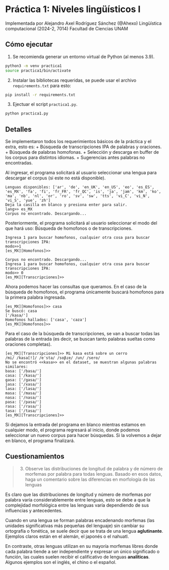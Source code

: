 # Práctica 1: Niveles lingüísticos I
Implementada por Alejandro Axel Rodríguez Sánchez (@Ahexo)
Lingüística computacional (2024-2, 7014)
Facultad de Ciencias UNAM

## Cómo ejecutar
1. Se recomienda generar un entorno virtual de Python (al menos 3.9).
```sh
python3 -m venv practica1
source practica1/bin/activate
```

2. Instalar las bibliotecas requeridas, se puede usar el archivo `requirements.txt` para esto:
```sh
pip install -r requirements.txt
```

3. Ejectuar el script `practica1.py`.
```sh
python practica1.py
```

## Detalles

Se implementaron todos los requerimientos básicos de la práctica y el extra, esto es:
    + Búsqueda de transcripciones IPA de palabras y oraciones.
    + Búsqueda de palabras homofonas.
    + Selección y descarga en buffer de los corpus para distintos idiomas.
    + Sugerencias antes palabras no encontradas.

Al ingresar, el programa solicitará al usuario seleccionar una lengua para descargar el corpus (si este no está disponible).
```
Lenguas disponibles: ['ar', 'de', 'en_UK', 'en_US', 'eo', 'es_ES', 'es_MX', 'fa', 'fi', 'fr_FR', 'fr_QC', 'is', 'ja', 'jam', 'km', 'ko', 'ma', 'nb', 'nl', 'or', 'ro', 'sv', 'sw', 'tts', 'vi_C', 'vi_N', 'vi_S', 'yue', 'zh']
Deja la casilla en blanco y presiona enter para salir.
lang>> es_MX
Corpus no encontrado. Descargando...
```

Posteriormente, el programa solicitará al usuario seleccionar el modo del que hará uso: Búsqueda de homofonos o de transcripciones.
```
Ingresa 1 para buscar homofonos, cualquier otra cosa para buscar transcripciones IPA:
modo>>1
[es_MX][Homofonos]>> 
```
```
Corpus no encontrado. Descargando...
Ingresa 1 para buscar homofonos, cualquier otra cosa para buscar transcripciones IPA:
modo>> 0
[es_MX][Transcripciones]>>
```

Ahora podemos hacer las consultas que queramos.
En el caso de la búsqueda de homofonos, el programa únicamente buscará homofonos para la primera palabra ingresada.
```
[es_MX][Homofonos]>> casa
Se buscó: casa
['/kasa/']
Homofonos hallados: ['casa', 'caza']
[es_MX][Homofonos]>> 
```

Para el caso de la búsqueda de transcripciones, se van a buscar todas las palabras de la entrada (es decir, se buscan tanto palabras sueltas como oraciones completas).
```
[es_MX][Transcripciones]>> Mi kasa está sobre un cerro
/mi/ /kasa[!]/ /eˈsta/ /soβɾe/ /un/ /sero/ 
No se encontró <<kasa>> en el dataset, se muestran algunas palabras similares:
basa: ['/basa/']
casa: ['/kasa/']
gasa: ['/gasa/']
jasa: ['/xasa/']
lasa: ['/lasa/']
masa: ['/masa/']
nasa: ['/nasa/']
pasa: ['/pasa/']
rasa: ['/rasa/']
tasa: ['/tasa/']
[es_MX][Transcripciones]>> 

```

Si dejamos la entrada del programa en blanco mientras estamos en cualquier modo, el programa regresará al inicio, donde podemos seleccionar un nuevo corpus para hacer búsquedas. Si la volvemos a dejar en blanco, el programa finalizará.

## Cuestionamientos

> 3. Observe las distribuciones de longitud de palabra y de número de morfemas por palabra para todas lenguas. Basado en esos datos, haga un comentario sobre las diferencias en morfología de las lenguas

Es claro que las distribuciones de longitud y número de morfemas por palabra varía considerablemente entre lenguas, esto se debe a que la complejidad morfológica entre las lenguas varía dependiendo de sus influencias y antecedentes.

Cuando en una lengua se forman palabras encadenando morfemas (las unidades significativas más pequeñas del lenguaje) sin cambiar su ortografía o fonética, se suele decir que se trata de una lengua **aglutinante**. Ejemplos claros están en el alemán, el japonés o el nahuatl.

En contraste, otras lenguas utilizan en su mayoría morfemas libres donde cada palabra tiende a ser independiente y expresar un único significado o función, las cuales suelen recibir el calificativo de lenguas **analíticas**. Algunos ejemplos son el inglés, el chino o el español.